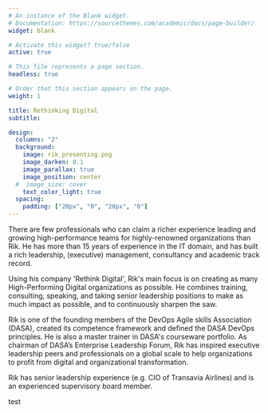 ```yaml
---
# An instance of the Blank widget.
# Documentation: https://sourcethemes.com/academic/docs/page-builder/
widget: blank

# Activate this widget? true/false
active: true

# This file represents a page section.
headless: true

# Order that this section appears on the page.
weight: 1

title: Rethinking Digital
subtitle:

design:
  columns: "2"
  background:
    image: rik_presenting.png
    image_darken: 0.1
    image_parallax: true
    image_position: center
  #  image_size: cover
    text_color_light: true
  spacing:
    padding: ["20px", "0", "20px", "0"]
---
```


There are few professionals who can claim a richer experience leading and growing high-performance teams for highly-renowned organizations than Rik. He has more than 15 years of experience in the IT domain, and has built a rich leadership, (executive) management, consultancy and academic track record. 

Using his company 'Rethink Digital', Rik's main focus is on creating as many High-Performing Digital organizations as possible. He combines training, consulting, speaking, and taking senior leadership positions to make as much impact as possible, and to continuously sharpen the saw.

Rik is one of the founding members of the DevOps Agile skills Association (DASA), created its competence framework and defined the DASA DevOps principles. He is also a master trainer in DASA's courseware portfolio. As chairman of DASA’s Enterprise Leadership Forum, Rik has inspired executive leadership peers and professionals on a global scale to help organizations to profit from digital and organizational transformation. 

Rik has senior leadership experience (e.g. CIO of Transavia Airlines) and is an experienced supervisory board member.

test





